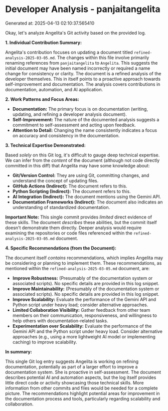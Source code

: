 # Developer Analysis - panjaitangelita
Generated at: 2025-04-13 02:10:37.565410

Okay, let's analyze Angelita's Git activity based on the provided log.

**1. Individual Contribution Summary:**

Angelita's contribution focuses on updating a document titled `refined-analysis-2025-03-05.md`. The changes within this file involve primarily renaming references from `panjaitangelita` to `Angelita`. This suggests the initial document may have been named incorrectly or required a name change for consistency or clarity.  The document is a refined analysis of the developer themselves. This in itself points to a proactive approach towards self-improvement and documentation. The analysis covers contributions in documentation, automation, and AI application.

**2. Work Patterns and Focus Areas:**

*   **Documentation:** The primary focus is on documentation (writing, updating, and refining a developer analysis document).
*   **Self-Improvement:** The nature of the documented analysis suggests a commitment to self-assessment and acting upon feedback.
*   **Attention to Detail:** Changing the name consistently indicates a focus on accuracy and consistency in the documentation.

**3. Technical Expertise Demonstrated:**

Based *solely* on this Git log, it's difficult to gauge deep technical expertise. We can infer from the *content* of the document (although not code directly committed in this diff) that Angelita may have some knowledge about:

*   **Git/Version Control:**  They are using Git, committing changes, and understand the concept of updating files.
*   **GitHub Actions (Indirect):** The document refers to this.
*   **Python Scripting (Indirect):** The document refers to this.
*   **AI Integration (Indirect):** The document mentions using the Gemini API.
*   **Documentation Frameworks (Indirect):** The document also indicates an understanding of standardized documentation.

**Important Note:** This single commit provides *limited* direct evidence of these skills. The document *describes* these abilities, but the commit itself doesn't demonstrate them directly. Deeper analysis would require examining the repositories or code files referenced within the `refined-analysis-2025-03-05.md` document.

**4. Specific Recommendations (from the Document):**

The document itself *contains* recommendations, which implies Angelita may be considering or planning to implement them. These recommendations, as mentioned within the `refined-analysis-2025-03-05.md` document, are:

*   **Improve Robustness:**  (Presumably of the documentation system or associated scripts).  No specific details are provided in this log snippet.
*   **Improve Maintainability:** (Presumably of the documentation system or associated scripts).  No specific details are provided in this log snippet.
*   **Improve Scalability:**  Evaluate the performance of the Gemini API and Python script under heavy load; consider alternative approaches.
*   **Limited Collaboration Visibility:**  Gather feedback from other team members on their communication, responsiveness, and willingness to help others with documentation-related tasks.
*   **Experimentation over Scalability:**  Evaluate the performance of the Gemini API and the Python script under heavy load. Consider alternative approaches (e.g., using a more lightweight AI model or implementing caching) to improve scalability.

**In summary:**

This single Git log entry suggests Angelita is working on refining documentation, potentially as part of a larger effort to improve a documentation system.  She is proactive in self-assessment.  The document describes potential AI and automation aspects, but the log itself provides little direct code or activity showcasing those technical skills. More information from other commits and files would be needed for a complete picture. The recommendations highlight potential areas for improvement in the documentation process and tools, particularly regarding scalability and collaboration.

